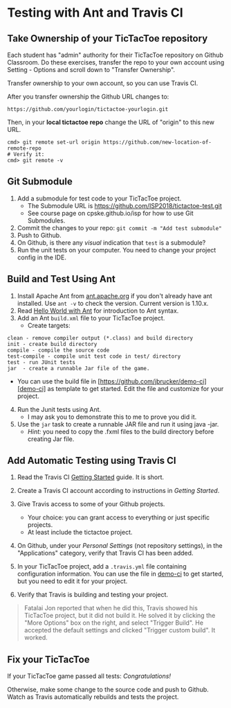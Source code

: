 # Testing with Ant and Travis CI

## Take Ownership of your TicTacToe repository

Each student has "admin" authority for their TicTacToe repository on Github Classroom.  Do these exercises, transfer the repo to your own account using Setting - Options and scroll down to "Transfer Ownership".  

Transfer ownership to your own account, so you can use Travis CI.

After you transfer ownership the Github URL changes to:
```
https://github.com/yourlogin/tictactoe-yourlogin.git
```
Then, in your **local tictactoe repo** change the URL of "origin" to this new URL.
```shell
cmd> git remote set-url origin https://github.com/new-location-of-remote-repo
# Verify it:
cmd> git remote -v
```

## Git Submodule

1. Add a submodule for test code to your TicTacToe project.
   * The Submodule URL is https://github.com/ISP2018/tictactoe-test.git
   * See course page on cpske.github.io/isp for how to use Git Submodules.
2. Commit the changes to your repo: `git commit -m "Add test submodule"`
3. Push to Github.
4. On Github, is there any *visual* indication that `test` is a submodule?
5. Run the unit tests on your computer.  You need to change your project config in the IDE.

## Build and Test Using Ant

1. Install Apache Ant from [ant.apache.org](https://ant.apache.org) if you don't already have ant installed.  Use `ant -v` to check the version.  Current version is 1.10.x.
2. Read [Hello World with Ant](https://ant.apache.org/manual/tutorial-HelloWorldWithAnt.html) for introduction to Ant syntax.
3. Add an Ant `build.xml` file to your TicTacToe project.
   * Create targets:
```
clean - remove compiler output (*.class) and build directory
init - create build directory
compile - compile the source code
test-compile - compile unit test code in test/ directory
test - run JUnit tests
jar  - create a runnable Jar file of the game. 
```
   * You can use the build file in [https://github.com/jbrucker/demo-ci][demo-ci] as template to get started.  Edit the file and customize for your project.
4. Run the Junit tests using Ant.
   * I may ask you to demonstrate this to me to prove you did it.
5. Use the `jar` task to create a runnable JAR file and run it using java -jar.
   * *Hint:* you need to copy the .fxml files to the build directory before creating Jar file.  

## Add Automatic Testing using Travis CI

1. Read the Travis CI [Getting Started](https://docs.travis-ci.com/user/getting-started/) guide. It is short.
2. Create a Travis CI account according to instructions in *Getting Started*.
3. Give Travis access to some of your Github projects.
   * Your choice: you can grant access to everything or just specific projects.
   * At least include the tictactoe project.
4. On Github, under your *Personal Settings* (not repository settings), in the "Applications" category, verify that Travis CI has been added.

5. In your TicTacToe project, add a `.travis.yml` file containing configuration information.  You can use the file in [demo-ci][demo-ci] to get started, but you need to edit it for your project.
6. Verify that Travis is building and testing your project.

> Fatalai Jon reported that when he did this, Travis showed his 
> TicTacToe project, but it did not build it.
> He solved it by clicking the "More Options" box on the right, and select 
"Trigger Build".
> He accepted the default settings and clicked "Trigger custom build". It worked.

## Fix your TicTacToe

If your TicTacToe game passed all tests: *Congratulations!*

Otherwise, make some change to the source code and push to Github.  Watch as Travis automatically rebuilds and tests the project.

[demo-ci]: https://github.com/jbrucker/demo-ci "Travis CI Sample Project"
